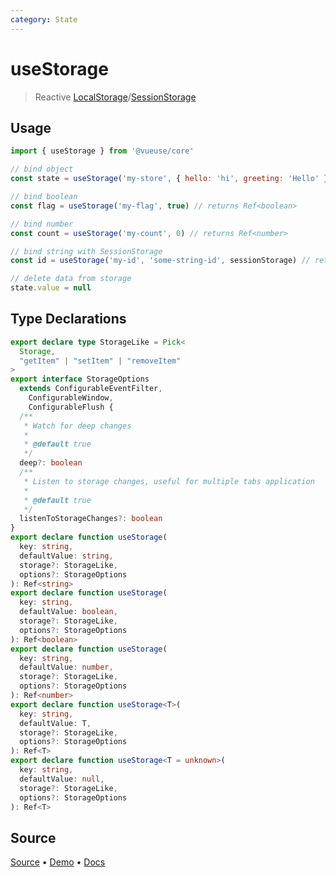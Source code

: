 ```yaml
---
category: State
---
```


# useStorage

> Reactive [LocalStorage](https://developer.mozilla.org/en-US/docs/Web/API/Window/localStorage)/[SessionStorage](https://developer.mozilla.org/en-US/docs/Web/API/Window/sessionStorage)

## Usage

```js
import { useStorage } from '@vueuse/core'

// bind object
const state = useStorage('my-store', { hello: 'hi', greeting: 'Hello' })

// bind boolean
const flag = useStorage('my-flag', true) // returns Ref<boolean>

// bind number
const count = useStorage('my-count', 0) // returns Ref<number>

// bind string with SessionStorage
const id = useStorage('my-id', 'some-string-id', sessionStorage) // returns Ref<string>

// delete data from storage
state.value = null
```


<!--FOOTER_STARTS-->
## Type Declarations

```typescript
export declare type StorageLike = Pick<
  Storage,
  "getItem" | "setItem" | "removeItem"
>
export interface StorageOptions
  extends ConfigurableEventFilter,
    ConfigurableWindow,
    ConfigurableFlush {
  /**
   * Watch for deep changes
   *
   * @default true
   */
  deep?: boolean
  /**
   * Listen to storage changes, useful for multiple tabs application
   *
   * @default true
   */
  listenToStorageChanges?: boolean
}
export declare function useStorage(
  key: string,
  defaultValue: string,
  storage?: StorageLike,
  options?: StorageOptions
): Ref<string>
export declare function useStorage(
  key: string,
  defaultValue: boolean,
  storage?: StorageLike,
  options?: StorageOptions
): Ref<boolean>
export declare function useStorage(
  key: string,
  defaultValue: number,
  storage?: StorageLike,
  options?: StorageOptions
): Ref<number>
export declare function useStorage<T>(
  key: string,
  defaultValue: T,
  storage?: StorageLike,
  options?: StorageOptions
): Ref<T>
export declare function useStorage<T = unknown>(
  key: string,
  defaultValue: null,
  storage?: StorageLike,
  options?: StorageOptions
): Ref<T>
```

## Source

[Source](https://github.com/vueuse/vueuse/blob/master/packages/core/useStorage/index.ts) • [Demo](https://github.com/vueuse/vueuse/blob/master/packages/core/useStorage/demo.vue) • [Docs](https://github.com/vueuse/vueuse/blob/master/packages/core/useStorage/index.md)


<!--FOOTER_ENDS-->
